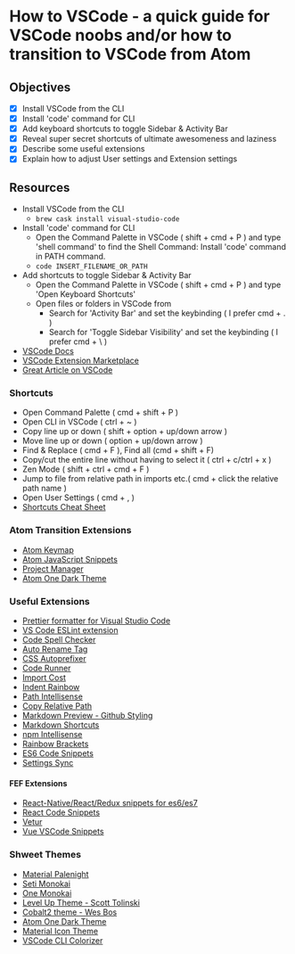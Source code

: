 # How to VSCode - a quick guide for VSCode noobs and/or how to transition to VSCode from Atom

## Objectives
- [X] Install VSCode from the CLI
- [X] Install 'code' command for CLI
- [X] Add keyboard shortcuts to toggle Sidebar & Activity Bar
- [X] Reveal super secret shortcuts of ultimate awesomeness and laziness
- [X] Describe some useful extensions
- [X] Explain how to adjust User settings and Extension settings

## Resources
- Install VSCode from the CLI
  - ```brew cask install visual-studio-code```
- Install 'code' command for CLI
  - Open the Command Palette in VSCode ( shift + cmd + P ) and type 'shell command' to find the Shell Command: Install 'code' command in PATH command.
  - ```code INSERT_FILENAME_OR_PATH```
- Add shortcuts to toggle Sidebar & Activity Bar
  - Open the Command Palette in VSCode ( shift + cmd + P ) and type 'Open Keyboard Shortcuts'
  - Open files or folders in VSCode from
     - Search for 'Activity Bar' and set the keybinding ( I prefer cmd + . )
     - Search  for 'Toggle Sidebar Visibility' and set the keybinding ( I prefer cmd + \ )
- [VSCode Docs](https://code.visualstudio.com/docs)
- [VSCode Extension Marketplace](https://marketplace.visualstudio.com/vscode)
- [Great Article on VSCode](https://vscodecandothat.com/)

### Shortcuts
- Open Command Palette ( cmd + shift + P )
- Open CLI in VSCode ( ctrl + ~ )
- Copy line up or down ( shift + option + up/down arrow )
- Move line up or down ( option + up/down arrow )
- Find & Replace ( cmd + F ), Find all (cmd + shift + F)
- Copy/cut the entire line without having to select it ( ctrl + c/ctrl + x )
- Zen Mode ( shift + ctrl + cmd + F )
- Jump to file from relative path in imports etc.( cmd + click the relative path name )
- Open User Settings ( cmd + , )
- [Shortcuts Cheat Sheet](https://code.visualstudio.com/shortcuts/keyboard-shortcuts-macos.pdf)

### Atom Transition Extensions
- [Atom Keymap](https://marketplace.visualstudio.com/items?itemName=ms-vscode.atom-keybindings)
- [Atom JavaScript Snippets](https://marketplace.visualstudio.com/items?itemName=gluons.vscode-atom-javascript-snippet)
- [Project Manager](https://marketplace.visualstudio.com/items?itemName=alefragnani.project-manager)
- [Atom One Dark Theme](https://marketplace.visualstudio.com/items?itemName=akamud.vscode-theme-onedark)

### Useful Extensions
- [Prettier formatter for Visual Studio Code](https://marketplace.visualstudio.com/items?itemName=esbenp.prettier-vscode)
- [VS Code ESLint extension](https://marketplace.visualstudio.com/items?itemName=dbaeumer.vscode-eslint)
- [Code Spell Checker](https://marketplace.visualstudio.com/items?itemName=streetsidesoftware.code-spell-checker)
- [Auto Rename Tag](https://marketplace.visualstudio.com/items?itemName=formulahendry.auto-rename-tag)
- [CSS Autoprefixer](https://marketplace.visualstudio.com/items?itemName=mrmlnc.vscode-autoprefixer)
- [Code Runner](https://marketplace.visualstudio.com/items?itemName=formulahendry.code-runner)
- [Import Cost](https://marketplace.visualstudio.com/items?itemName=wix.vscode-import-cost)
- [Indent Rainbow](https://marketplace.visualstudio.com/items?itemName=oderwat.indent-rainbow)
- [Path Intellisense](https://marketplace.visualstudio.com/items?itemName=christian-kohler.path-intellisense)
- [Copy Relative Path](https://marketplace.visualstudio.com/items?itemName=alexdima.copy-relative-path)
- [Markdown Preview - Github Styling](https://marketplace.visualstudio.com/items?itemName=bierner.markdown-preview-github-styles)
- [Markdown Shortcuts](https://marketplace.visualstudio.com/items?itemName=mdickin.markdown-shortcuts)
- [npm Intellisense](https://marketplace.visualstudio.com/items?itemName=christian-kohler.npm-intellisense)
- [Rainbow Brackets](https://marketplace.visualstudio.com/items?itemName=2gua.rainbow-brackets)
- [ES6 Code Snippets](https://marketplace.visualstudio.com/items?itemName=xabikos.JavaScriptSnippets)
- [Settings Sync](https://marketplace.visualstudio.com/items?itemName=Shan.code-settings-sync)

#### FEF Extensions
- [React-Native/React/Redux snippets for es6/es7](https://marketplace.visualstudio.com/items?itemName=EQuimper.react-native-react-redux#overview)
- [React Code Snippets](https://marketplace.visualstudio.com/items?itemName=xabikos.ReactSnippets)
- [Vetur](https://marketplace.visualstudio.com/items?itemName=octref.vetur)
- [Vue VSCode Snippets](https://marketplace.visualstudio.com/items?itemName=sdras.vue-vscode-snippets)

### Shweet Themes
- [Material Palenight](https://marketplace.visualstudio.com/items?itemName=whizkydee.material-palenight-theme)
- [Seti Monokai](https://marketplace.visualstudio.com/items?itemName=SmukkeKim.theme-setimonokai)
- [One Monokai](https://marketplace.visualstudio.com/items?itemName=azemoh.one-monokai)
- [Level Up Theme - Scott Tolinski](https://marketplace.visualstudio.com/items?itemName=leveluptutorials.theme-levelup)
- [Cobalt2 theme - Wes Bos](https://marketplace.visualstudio.com/items?itemName=wesbos.theme-cobalt2)
- [Atom One Dark Theme](https://marketplace.visualstudio.com/items?itemName=akamud.vscode-theme-onedark)
- [Material Icon Theme](https://marketplace.visualstudio.com/items?itemName=PKief.material-icon-theme)
- [VSCode CLI Colorizer](https://marketplace.visualstudio.com/items?itemName=IBM.output-colorizer)

